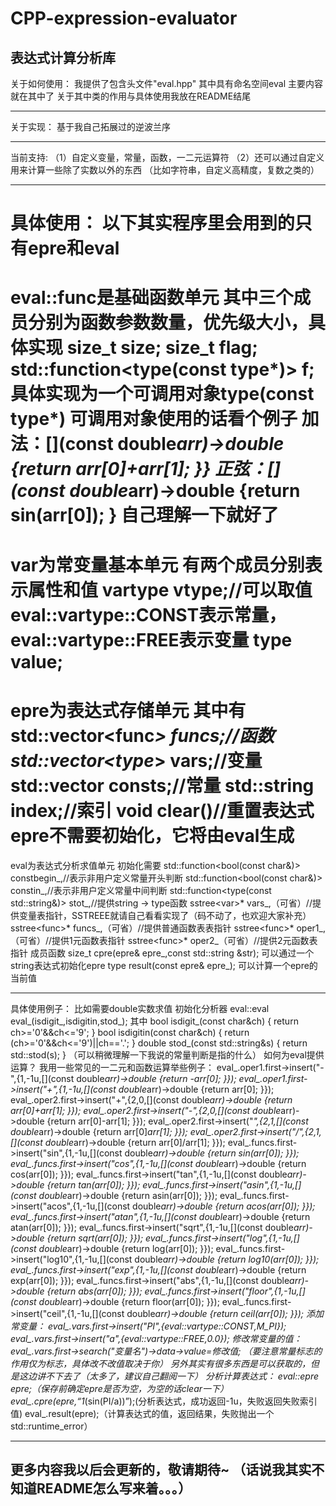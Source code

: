 # CPP-expression-evaluator
表达式计算分析库
-----------------------------------------------

关于如何使用：
我提供了包含头文件"eval.hpp"
其中具有命名空间eval
主要内容就在其中了
关于其中类的作用与具体使用我放在README结尾

-----------------------------------------------

关于实现：
基于我自己拓展过的逆波兰序

---------------------------------------------

当前支持:
  （1）自定义变量，常量，函数，一二元运算符
  （2）还可以通过自定义用来计算一些除了实数以外的东西
  （比如字符串，自定义高精度，复数之类的）
  
------------------------------------------------

具体使用：
以下其实程序里会用到的只有epre和eval
======
eval::func是基础函数单元
其中三个成员分别为函数参数数量，优先级大小，具体实现
size_t size;
size_t flag;
std::function<type(const type*)> f;
具体实现为一个可调用对象type(const type*)
可调用对象使用的话看个例子
加法：[](const double*arr)->double {return arr[0]+arr[1]; }}
正弦：[](const double*arr)->double {return sin(arr[0]); }
自己理解一下就好了
======
var为常变量基本单元
有两个成员分别表示属性和值
vartype vtype;//可以取值eval::vartype::CONST表示常量，eval::vartype::FREE表示变量
type value;
======
epre为表达式存储单元
其中有
std::vector<func<type>*> funcs;//函数
std::vector<type*> vars;//变量
std::vector<type> consts;//常量
std::string index;//索引
void clear()//重置表达式
epre不需要初始化，它将由eval生成
======
eval为表达式分析求值单元
初始化需要
std::function<bool(const char&)> constbegin_,//表示非用户定义常量开头判断
std::function<bool(const char&)> constin_,//表示非用户定义常量中间判断
std::function<type(const std::string&)> stot_,//提供string -> type函数
sstree<var<type>>* vars_,（可省）//提供变量表指针，SSTREEE就请自己看看实现了（码不动了，也欢迎大家补充）
sstree<func<type>>* funcs_,（可省）//提供普通函数表表指针
sstree<func<type>>* oper1_,（可省）//提供1元函数表指针
sstree<func<type>>* oper2_（可省）//提供2元函数表指针
成员函数
size_t cpre(epre<type>& epre_,const std::string &str);
可以通过一个string表达式初始化epre
type result(const epre<type>& epre_);
可以计算一个epre的当前值

----------------------------------------------

具体使用例子：
比如需要double实数求值
初始化分析器
eval::eval<double> eval_(isdigit_,isdigitin,stod_);
其中
bool isdigit_(const char&ch)
{
    return ch>='0'&&ch<='9';
}
bool isdigitin(const char&ch)
{
    return (ch>='0'&&ch<='9')||ch=='.';
}
double stod_(const std::string&s)
{
    return std::stod(s);
}
（可以稍微理解一下我说的常量判断是指的什么）
如何为eval提供运算？
我用一些常见的一二元和函数运算举些例子：
    eval_.oper1.first->insert("-",{1,-1u,[](const double*arr)->double {return -arr[0]; }});
    eval_.oper1.first->insert("+",{1,-1u,[](const double*arr)->double {return arr[0]; }});
    eval_.oper2.first->insert("+",{2,0,[](const double*arr)->double {return arr[0]+arr[1]; }});
    eval_.oper2.first->insert("-",{2,0,[](const double*arr)->double {return arr[0]-arr[1]; }});
    eval_.oper2.first->insert("*",{2,1,[](const double*arr)->double {return arr[0]*arr[1]; }});
    eval_.oper2.first->insert("/",{2,1,[](const double*arr)->double {return arr[0]/arr[1]; }});
    eval_.funcs.first->insert("sin",{1,-1u,[](const double*arr)->double {return sin(arr[0]); }});
    eval_.funcs.first->insert("cos",{1,-1u,[](const double*arr)->double {return cos(arr[0]); }});
    eval_.funcs.first->insert("tan",{1,-1u,[](const double*arr)->double {return tan(arr[0]); }});
    eval_.funcs.first->insert("asin",{1,-1u,[](const double*arr)->double {return asin(arr[0]); }});
    eval_.funcs.first->insert("acos",{1,-1u,[](const double*arr)->double {return acos(arr[0]); }});
    eval_.funcs.first->insert("atan",{1,-1u,[](const double*arr)->double {return atan(arr[0]); }});
    eval_.funcs.first->insert("sqrt",{1,-1u,[](const double*arr)->double {return sqrt(arr[0]); }});
    eval_.funcs.first->insert("log",{1,-1u,[](const double*arr)->double {return log(arr[0]); }});
    eval_.funcs.first->insert("log10",{1,-1u,[](const double*arr)->double {return log10(arr[0]); }});
    eval_.funcs.first->insert("exp",{1,-1u,[](const double*arr)->double {return exp(arr[0]); }});
    eval_.funcs.first->insert("abs",{1,-1u,[](const double*arr)->double {return abs(arr[0]); }});
    eval_.funcs.first->insert("floor",{1,-1u,[](const double*arr)->double {return floor(arr[0]); }});
    eval_.funcs.first->insert("ceil",{1,-1u,[](const double*arr)->double {return ceil(arr[0]); }});
添加常变量：
    eval_.vars.first->insert("PI",{eval::vartype::CONST,M_PI});
    eval_.vars.first->insert("a",{eval::vartype::FREE,0.0});
修改常变量的值：
    eval_.vars.first->search("变量名")->data->value=修改值;
    （要注意常量标志的作用仅为标志，具体改不改值取决于你）
    另外其实有很多东西是可以获取的，但是这边讲不下去了（太多了，建议自己翻阅一下）
分析计算表达式：
    eval::epre<double> epre;（保存前确定epre是否为空，为空的话clear一下）
    eval_.cpre(epre,“1*(sin(PI/a))”);(分析表达式，成功返回-1u，失败返回失败索引值)
    eval_.result(epre);（计算表达式的值，返回结果，失败抛出一个std::runtime_error）
    
-----------------------------------------------
更多内容我以后会更新的，敬请期待~
（话说我其实不知道README怎么写来着。。。）
-----------------------------------------------
